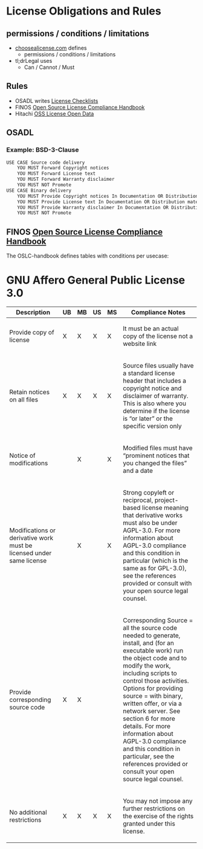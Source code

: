 # License Obligations and Rules


## permissions / conditions / limitations
* [choosealicense.com](https://choosealicense.com/) defines
  * permissions / conditions / limitations
* tl;drLegal uses
  * Can / Cannot / Must


<!-- .slide: data-background-iframe="https://choosealicense.com/licenses/mit/" data-background-interactive="true" data-preload="false" -->


<!-- .slide: data-background-iframe="https://www.tldrlegal.com/license/mit-license" data-background-interactive="true" data-preload="false" -->


## Rules
* OSADL writes [License Checklists](https://www.osadl.org/OSADL-Open-Source-License-Checklists.oss-compliance-lists.0.html)
* FINOS [Open Source License Compliance Handbook](https://github.com/finos/OSLC-handbook)
* Hitachi [OSS License Open Data](https://github.com/Hitachi/open-license)


## OSADL
### Example: BSD-3-Clause
```txt
USE CASE Source code delivery
	YOU MUST Forward Copyright notices
	YOU MUST Forward License text
	YOU MUST Forward Warranty disclaimer
	YOU MUST NOT Promote
USE CASE Binary delivery
	YOU MUST Provide Copyright notices In Documentation OR Distribution material
	YOU MUST Provide License text In Documentation OR Distribution material
	YOU MUST Provide Warranty disclaimer In Documentation OR Distribution material
	YOU MUST NOT Promote
```


## FINOS [Open Source License Compliance Handbook](https://github.com/finos/OSLC-handbook)
The OSLC-handbook defines tables with conditions per usecase:

# GNU Affero General Public License 3.0
<table>
<colgroup>
<col style="width: 30%" />
<col style="width: 4%" />
<col style="width: 4%" />
<col style="width: 4%" />
<col style="width: 4%" />
<col style="width: 50%" />
</colgroup>
<thead>
<tr class="header">
<th>Description</th>
<th>UB</th>
<th>MB</th>
<th>US</th>
<th>MS</th>
<th>Compliance Notes</th>
</tr>
</thead>
<tbody>
<tr class="odd">
<td><p>Provide copy of license</p></td>
<td><p>X</p></td>
<td><p>X</p></td>
<td><p>X</p></td>
<td><p>X</p></td>
<td><p>It must be an actual copy of the license not a website link</p></td>
</tr>
<tr class="even">
<td><p>Retain notices on all files</p></td>
<td><p>X</p></td>
<td><p>X</p></td>
<td><p>X</p></td>
<td><p>X</p></td>
<td><p>Source files usually have a standard license header that includes a copyright notice and disclaimer of warranty. This is also where you determine if the license is “or later” or the specific version only</p></td>
</tr>
<tr class="odd">
<td><p>Notice of modifications</p></td>
<td></td>
<td><p>X</p></td>
<td></td>
<td><p>X</p></td>
<td><p>Modified files must have “prominent notices that you changed the files” and a date</p></td>
</tr>
<tr class="even">
<td><p>Modifications or derivative work must be licensed under same license</p></td>
<td></td>
<td><p>X</p></td>
<td></td>
<td><p>X</p></td>
<td><p>Strong copyleft or reciprocal, project-based license meaning that derivative works must also be under AGPL-3.0. For more information about AGPL-3.0 compliance and this condition in particular (which is the same as for GPL-3.0), see the references provided or consult with your open source legal counsel.</p></td>
</tr>
<tr class="odd">
<td><p>Provide corresponding source code</p></td>
<td><p>X</p></td>
<td><p>X</p></td>
<td></td>
<td></td>
<td><p>Corresponding Source = all the source code needed to generate, install, and (for an executable work) run the object code and to modify the work, including scripts to control those activities. Options for providing source = with binary, written offer, or via a network server. See section 6 for more details. For more information about AGPL-3.0 compliance and this condition in particular, see the references provided or consult your open source legal counsel.</p></td>
</tr>
<tr class="even">
<td><p>No additional restrictions</p></td>
<td><p>X</p></td>
<td><p>X</p></td>
<td><p>X</p></td>
<td><p>X</p></td>
<td><p>You may not impose any further restrictions on the exercise of the rights granted under this license.</p></td>
</tr>
</tbody>
</table>